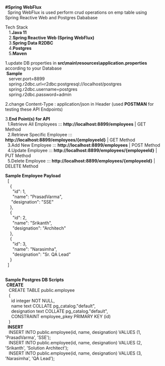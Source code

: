 **#Spring WebFlux<br/>**
&nbsp;&nbsp;Spring WebFlux is used perform crud operations on emp table using Spring Reactive Web and Postgres Dababase</br>
  
Tech Stack <br/>
&nbsp;&nbsp;&nbsp;1.**Java 11**<br/>
&nbsp;&nbsp;&nbsp;2.**Spring Reactive Web (Spring WebFlux)**<br/>
&nbsp;&nbsp;&nbsp;3.**Spring Data R2DBC**<br/>
&nbsp;&nbsp;&nbsp;4.**Postgres**<br/>
&nbsp;&nbsp;&nbsp;5.**Maven**<br/>

1.update DB properties in **src\main\resources\application.properties** according to your Database<br/>
&nbsp;**Sample**<br/>
&nbsp;&nbsp;&nbsp;server.port=8899<br/>
&nbsp;&nbsp;&nbsp;spring.r2dbc.url=r2dbc:postgresql://localhost/postgres<br/>
&nbsp;&nbsp;&nbsp;spring.r2dbc.username=postgres<br/>
&nbsp;&nbsp;&nbsp;spring.r2dbc.password=admin<br/>

2.change Content-Type : application/json  in Header (used **POSTMAN** for testing these API Endpoints)<br/>

3.**End Point(s) for API**<br/>
      &nbsp;&nbsp;1.Retrieve All Employees       	::: **http://localhost:8899/employees**             	| GET  Method  <br/>
      &nbsp;&nbsp;2.Retrieve Specific Employee  	::: **http://localhost:8899/employees/{employeeId}**   	| GET  Method  <br/> 
      &nbsp;&nbsp;3.Add New Employee            	::: **http://localhost:8899/employees**             	| POST Method  <br/> 
      &nbsp;&nbsp;4.Update Employee             	::: **http://localhost:8899/employees/{employeeId}**    | PUT Method   <br/>
      &nbsp;&nbsp;5.Delete Employee             	::: **http://localhost:8899/employees/{employeeId}**    | DELETE Method <br/>
  
  **Sample Employee Payload** <br/>
	&nbsp;&nbsp;[<br/>
		&nbsp;&nbsp;&nbsp;&nbsp;{<br/>
			&nbsp;&nbsp;&nbsp;&nbsp;&nbsp;&nbsp;"id": 1,<br/>
			&nbsp;&nbsp;&nbsp;&nbsp;&nbsp;&nbsp;"name": "PrasadVarma",<br/>
			&nbsp;&nbsp;&nbsp;&nbsp;&nbsp;"designation": "SSE"<br/>
		&nbsp;&nbsp;&nbsp;&nbsp;},<br/>
		&nbsp;&nbsp;&nbsp;&nbsp;{<br/>
			&nbsp;&nbsp;&nbsp;&nbsp;&nbsp;&nbsp;"id": 2,<br/>
			&nbsp;&nbsp;&nbsp;&nbsp;&nbsp;&nbsp;"name": "Srikanth",<br/>
			&nbsp;&nbsp;&nbsp;&nbsp;&nbsp;&nbsp;"designation": "Architech"<br/>
		&nbsp;&nbsp;&nbsp;&nbsp;},<br/>
		&nbsp;&nbsp;&nbsp;&nbsp;{<br/>
			&nbsp;&nbsp;&nbsp;&nbsp;&nbsp;&nbsp;"id": 3,<br/>
			&nbsp;&nbsp;&nbsp;&nbsp;&nbsp;&nbsp;"name": "Narasimha",<br/>
			&nbsp;&nbsp;&nbsp;&nbsp;&nbsp;&nbsp;"designation": "Sr. QA Lead"<br/>
		&nbsp;&nbsp;&nbsp;&nbsp;}<br/>
	&nbsp;&nbsp;]  
  <br/>

**Sample Postgres DB Scripts** <br/>
&nbsp;**CREATE**<br/>
&nbsp;&nbsp;&nbsp;CREATE TABLE public.employee <br/>
&nbsp;&nbsp;&nbsp;(<br/>
   &nbsp;&nbsp;&nbsp;&nbsp;&nbsp;id integer NOT NULL,<br/>
   &nbsp;&nbsp;&nbsp;&nbsp;&nbsp;name text COLLATE pg_catalog."default",<br/>
   &nbsp;&nbsp;&nbsp;&nbsp;&nbsp;designation text COLLATE pg_catalog."default",<br/>
   &nbsp;&nbsp;&nbsp;&nbsp;&nbsp;CONSTRAINT employee_pkey PRIMARY KEY (id)<br/>
&nbsp;&nbsp;&nbsp;)<br/>
&nbsp;&nbsp;**INSERT**<br/>
&nbsp;&nbsp;&nbsp;INSERT INTO public.employee(id, name, designation) 	VALUES (1, 'PrasadVarma', 'SSE');<br/>
&nbsp;&nbsp;&nbsp;INSERT INTO public.employee(id, name, designation) 	VALUES (2, 'Srikanth', 'Solution Architect');<br/>
&nbsp;&nbsp;&nbsp;INSERT INTO public.employee(id, name, designation) 	VALUES (3, 'Narasimha', 'QA Lead');<br/>
